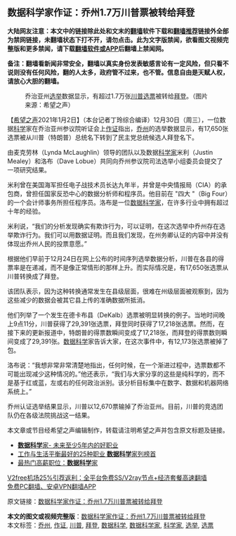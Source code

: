  <h2>数据科学家作证：乔州1.7万川普票被转给拜登</h2> <p class="notice"><b>大陆网友注意：本文中的链接除此处和文末的<a href="https://github.com/bannedbook/fanqiang" >翻墙</a>软件下载和<a href="https://github.com/killgcd/justmysocks/blob/master/README.md">翻墙推荐</a>链接外全部为禁网链接，未翻墙状态下打不开，请勿点击。此为文字版禁闻，欲看图文视频完整版和更多禁闻，请下载<a href="https://github.com/bannedbook/fanqiang">翻墙软件或APP</a>后翻墙上禁闻网。</p><p>备注：翻墙看新闻非常安全，翻墙以真实身份发表敏感言论有一定风险，但只看不说则没有任何风险，翻的人太多，政府管不过来，也不管。信息自由是天赋人权，请放心大胆的翻墙。</b></p>  <div class="entry"> <figure><figcaption>乔治亚州<a href="https://www.bannedbook.org/bnews/tag/%e9%80%89%e4%b8%be/" class="st_tag internal_tag" rel="tag" title="标签 选举 下的日志">选举</a>数据显示，有超过1.7万张<a href="https://www.bannedbook.org/bnews/tag/%e5%b7%9d%e6%99%ae/" class="st_tag internal_tag" rel="tag" title="标签 川普 下的日志">川普</a><a href="https://www.bannedbook.org/bnews/tag/%E9%80%89%E7%A5%A8/" class="st_tag internal_tag" rel="tag" title="标签 选票 下的日志">选票</a>被转给<a href="https://www.bannedbook.org/bnews/tag/%e6%8b%9c%e7%99%bb/" class="st_tag internal_tag" rel="tag" title="标签 拜登 下的日志">拜登</a>。（图片来源：希望之声）</figcaption></figure> <p>【<span class='wp_keywordlink_affiliate'><a href="https://www.soundofhope.org" title="希望之声" target="_blank">希望之声</a></span>2021年1月2日】（本台记者丁玲综合编译）12月30日（周三），一位数据<span class='wp_keywordlink'><a href="https://www.bannedbook.org/forum11/topic309.html" title="禁片：“科学”的棍子" target="_blank">科学</a></span>家在乔治亚州参议院听证会上<a href="https://www.bannedbook.org/bnews/tag/%E4%BD%9C%E8%AF%81/" class="st_tag internal_tag" rel="tag" title="标签 作证 下的日志">作证</a>指出，<a href="https://www.bannedbook.org/bnews/tag/%E4%B9%94%E5%B7%9E/" class="st_tag internal_tag" rel="tag" title="标签 乔州 下的日志">乔州</a>的选举数据显示，有17,650张选票被从川普（特朗普）总统名下转到了民主党总统候选人拜登名下。</p> <p>由麦克劳林（Lynda McLaughlin）领导的团队以及数据<a href="https://www.bannedbook.org/bnews/tag/%e7%a7%91%e5%ad%a6%e5%ae%b6/" class="st_tag internal_tag" rel="tag" title="标签 科学家 下的日志">科学家</a>米利（Justin Mealey）和洛布（Dave Lobue）共同向乔州参议院司法选举小组委员会提交了一项研究结果。</p> <p>米利曾在美国海军担任电子战技术员长达九年半，并曾是中央情报局（CIA）的承包商，曾担任国家反恐中心的数据分析师和程序员。他目前在 &quot;四大 &quot;（Big Four）的一个会计师事务所担任程序员。洛布是一位<a href="https://www.bannedbook.org/bnews/tag/%E6%95%B0%E6%8D%AE%E7%A7%91%E5%AD%A6%E5%AE%B6/" class="st_tag internal_tag" rel="tag" title="标签 数据科学家 下的日志">数据科学家</a>，在许多行业中拥有超过十年的经验。</p>  <p>米利说，“我们的分析发现确实有欺诈行为，可以证明，在这次选举中乔州存在选举欺诈行为。我们可以用数据证明。而且我们发现，在州务卿认证的内容中并没有体现出乔州人民的投票意愿。”</p> <p>根据他们早前于12月24日在网上公布的时间序列选举数据分析，川普在各县的得票率是在递减，而不是像正常情形的那样上升。而实际情况是，有17,650张选票从川普转换成了拜登。</p> <p>该团队表示，因为这种转换通常发生在县级层面，很难在州级层面被观察到，因为这些减少的数据会被其它县上传的准确数据所抵消。</p>  <p>他们列举了一个发生在德卡布县（DeKalb）选票被明显转换的例子。当地时间晚上9点11分，川普获得了29,391张选票，拜登同时获得了17,218张选票。然而，在接下来的更新报道中，特朗普的得票数瞬间变成了17,218张，而拜登的得票数则瞬间变成了29,391张。<a href="https://www.bannedbook.org/bnews/tag/%E6%95%B0%E6%8D%AE%E7%A7%91%E5%AD%A6/" class="st_tag internal_tag" rel="tag" title="标签 数据科学 下的日志">数据科学</a>家告诉大家，在这次事件中，有12,173张选票被掉了包。</p> <p>洛布说：“我想非常非常清楚地指出，任何时候，在一个渐进过程中，选票数都不可能出现减少这种情况的。”他还表示，“我们与大家分享的这些是纯科学的，而不是基于红或蓝，左或右的任何政治派别。该分析目标集中在数字、数据和机器网络系统上。”</p> <p>乔州认证选举结果显示，川普以12,670票输掉了乔治亚州。目前，川普的竞选团队仍在各级法院挑战这一结果。</p>  <p>本文章或节目经希望之声编辑制作，转载请注明希望之声并包含原文标题及链接。</p> <ul class='op-related-articles' title='相关阅读'> <li><a href='https://www.bannedbook.org/bnews/finance/20130703/682732.html' target='_blank'><b>数据科学</b>家- 未来至少5年内的好职业</a></li> <li><a href='https://www.bannedbook.org/bnews/sohnews/20151021/462630.html' target='_blank'>工作与生活平衡最好的25种职业 <b>数据科学</b>家列榜首</a></li> <li><a href='https://www.bannedbook.org/bnews/sohnews/20140812/286411.html' target='_blank'>最热门高薪职位：<b>数据科学</b>家</a></li> </ul> <p class="texttj"> <a href="https://www.bannedbook.org/forum23/topic22702.html" target="_blank">V2free机场25%引荐返利：全平台免费SS/V2ray节点+经济套餐高速翻墙</a><br/> <a href="https://github.com/bannedbook/fanqiang/wiki/%E7%A6%81%E9%97%BB%E7%BD%91%E5%AE%89%E5%8D%93%E7%BF%BB%E5%A2%99%E6%96%B0%E9%97%BBAPP" target="_blank">免费PC翻墙、安卓VPN翻墙APP</a></p><p>原文链接：<a class="src_link"  href="https://www.soundofhope.org/post/459821" target="_blank">数据科学家作证：乔州1.7万川普票被转给拜登</a></p><a name='sharetosocial'></a>       <div><b>本文的图文或视频完整版</b>：<a href='https://www.bannedbook.org/bnews/comments/20210103/1460006.html'>数据科学家作证：乔州1.7万川普票被转给拜登</a></div>  </div><!--END ENTRY--> <div class="postfooter"> <div>本文标签：<a href="https://www.bannedbook.org/bnews/tag/%E4%B9%94%E5%B7%9E/" rel="tag">乔州</a>, <a href="https://www.bannedbook.org/bnews/tag/%E4%BD%9C%E8%AF%81/" rel="tag">作证</a>, <a href="https://www.bannedbook.org/bnews/tag/%e5%b7%9d%e6%99%ae/" rel="tag">川普</a>, <a href="https://www.bannedbook.org/bnews/tag/%e6%8b%9c%e7%99%bb/" rel="tag">拜登</a>, <a href="https://www.bannedbook.org/bnews/tag/%E6%95%B0%E6%8D%AE%E7%A7%91%E5%AD%A6/" rel="tag">数据科学</a>, <a href="https://www.bannedbook.org/bnews/tag/%E6%95%B0%E6%8D%AE%E7%A7%91%E5%AD%A6%E5%AE%B6/" rel="tag">数据科学家</a>, <a href="https://www.bannedbook.org/bnews/tag/%e7%a7%91%e5%ad%a6%e5%ae%b6/" rel="tag">科学家</a>, <a href="https://www.bannedbook.org/bnews/tag/%e9%80%89%e4%b8%be/" rel="tag">选举</a>, <a href="https://www.bannedbook.org/bnews/tag/%E9%80%89%E7%A5%A8/" rel="tag">选票</a></div>  </div><!--END POSTFOOTER--> 